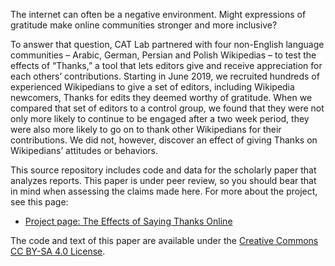 The internet can often be a negative environment. Might expressions of gratitude make online communities stronger and more inclusive?

To answer that question, CAT Lab partnered with four non-English language communities – Arabic, German, Persian and Polish Wikipedias – to test the effects of “Thanks,” a tool that lets editors give and receive appreciation for each others’ contributions. Starting in June 2019, we recruited hundreds of experienced Wikipedians to give a set of editors, including Wikipedia newcomers, Thanks for edits they deemed worthy of gratitude. When we compared that set of editors to a control group, we found that they were not only more likely to continue to be engaged after a two week period, they were also more likely to go on to thank other Wikipedians for their contributions. We did not, however, discover an effect of giving Thanks on Wikipedians’ attitudes or behaviors.

This source repository includes code and data for the scholarly paper that analyzes reports. This paper is under peer review, so you should bear that in mind when assessing the claims made here. For more about the project, see this page:
* [Project page: The Effects of Saying Thanks Online](https://citizensandtech.org/research/how-do-wikipedians-thank-each-other/)

The code and text of this paper are available under the [Creative Commons CC BY-SA 4.0 License](https://creativecommons.org/licenses/by-sa/4.0/deed.en). 
